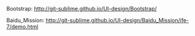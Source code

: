 
Bootstrap: http://git-sublime.github.io/UI-design/Bootstrap/

Baidu_Mission: http://git-sublime.github.io/UI-design/Baidu_Mission/ife-7/demo.html

